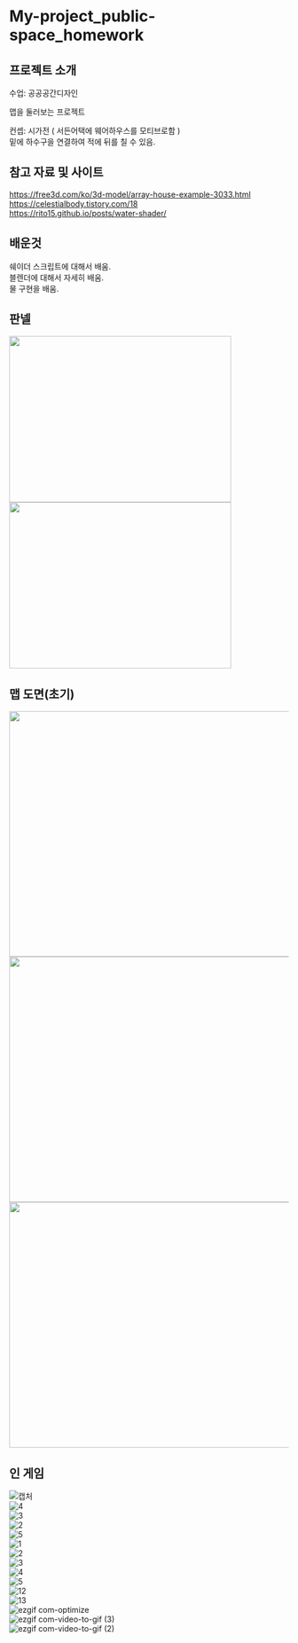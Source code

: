 # My-project_public-space_homework
## 프로젝트 소개
수업: 공공공간디자인  
  
맵을 둘러보는 프로젝트  
  
컨셉: 시가전 ( 서든어택에 웨어하우스를 모티브로함 )  
밑에 하수구을 연결하여 적에 뒤를 칠 수 있음.
## 참고 자료 및 사이트
https://free3d.com/ko/3d-model/array-house-example-3033.html  
https://celestialbody.tistory.com/18  
https://rito15.github.io/posts/water-shader/  
## 배운것
쉐이더 스크립트에 대해서 배움.  
블렌더에 대해서 자세히 배움.  
물 구현을 배움.  
## 판넬
<img src="https://user-images.githubusercontent.com/87477736/208500509-a8a4efc8-2193-45bf-8bc8-9220fb73072e.jpg" width="400" height="300"/>  
<img src="https://user-images.githubusercontent.com/87477736/208500521-b2d51be1-cf03-4175-b609-5d5181310ca8.jpg" width="400" height="300"/>

## 맵 도면(초기)
<img src="https://user-images.githubusercontent.com/87477736/208268765-2990f416-f067-4cee-8811-eb7607e1a4e0.jpg" width="591" height="443"/>
<img src="https://user-images.githubusercontent.com/87477736/208268767-681ed05c-99cd-45c3-a42e-a973021501cb.jpg" width="591" height="443"/>
<img src="https://user-images.githubusercontent.com/87477736/208268768-9aa42aa8-fce3-449a-8a9b-0f9da7abe588.jpg" width="591" height="443"/>

## 인 게임
![캡처](https://user-images.githubusercontent.com/87477736/208268510-db500628-6abc-4965-a849-d7552fdfa0cc.PNG)  
![4](https://user-images.githubusercontent.com/87477736/208268512-4e5410d8-b912-40e3-ba2b-fc9bba65b949.PNG)  
![3](https://user-images.githubusercontent.com/87477736/208268513-e14c2b8c-df39-4c90-9eb1-fcb2a125f183.PNG)  
![2](https://user-images.githubusercontent.com/87477736/208268514-b8afd401-0b48-434d-96ef-903ddb5452d1.PNG)  
![5](https://user-images.githubusercontent.com/87477736/208288442-bbc98010-b82f-4354-bb4c-e1e46ce503ef.PNG)  
![1](https://user-images.githubusercontent.com/87477736/208474082-95156713-1cb9-4e82-add9-503a9743260e.PNG)  
![2](https://user-images.githubusercontent.com/87477736/208474091-ce435cfe-2f92-4c05-aa92-bdee7c8baa61.PNG)  
![3](https://user-images.githubusercontent.com/87477736/208474094-44887fec-8fda-4195-a70e-d1c041475eb2.PNG)  
![4](https://user-images.githubusercontent.com/87477736/208474099-110fedd0-5166-4ebc-86c0-f5b50fd23229.PNG)  
![5](https://user-images.githubusercontent.com/87477736/208474104-7871a705-8f04-446a-bbed-d25a75c1d34d.PNG)  
![12](https://user-images.githubusercontent.com/87477736/208695540-5996f1f4-37dc-4619-ad45-4af1996502ac.PNG)  
![13](https://user-images.githubusercontent.com/87477736/208695548-04db42d8-017d-4377-9e72-8af42014faca.PNG)  
![ezgif com-optimize](https://github.com/Junhachoi-DEV/My-project_public-space_homework/assets/87477736/0cc112d3-f20b-4e67-9c76-770b3a42cf09)  
![ezgif com-video-to-gif (3)](https://github.com/Junhachoi-DEV/My-project_public-space_homework/assets/87477736/21e93160-89bb-4375-b214-0e7656c1885a)  
![ezgif com-video-to-gif (2)](https://github.com/Junhachoi-DEV/My-project_public-space_homework/assets/87477736/bbd6fd7b-ad36-452c-9b24-6546e2ba26c6)  
